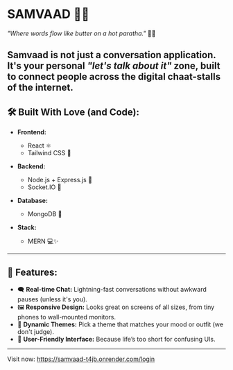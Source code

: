 # **SAMVAAD** 📡💬  #
*"Where words flow like butter on a hot paratha."* 🧈🥞  

**Samvaad** is not just a conversation application. It's your personal *"let's talk about it"* zone, built to connect people across the digital chaat-stalls of the internet. 
---
## **🛠️ Built With Love (and Code):**
- **Frontend:**  
  - React ⚛️  
  - Tailwind CSS 🎨  

- **Backend:**  
  - Node.js + Express.js 🚀  
  - Socket.IO 📡  

- **Database:**  
  - MongoDB 🍃  

- **Stack:**  
  - MERN 💻✨

---
## **🚀 Features:**
- 🗨️ **Real-time Chat:** Lightning-fast conversations without awkward pauses (unless it's you).  
- 🖼️ **Responsive Design:** Looks great on screens of all sizes, from tiny phones to wall-mounted monitors.  
- 🌈 **Dynamic Themes:** Pick a theme that matches your mood or outfit (we don't judge).  
- 👥 **User-Friendly Interface:** Because life’s too short for confusing UIs.
---

Visit now: https://samvaad-t4jb.onrender.com/login

